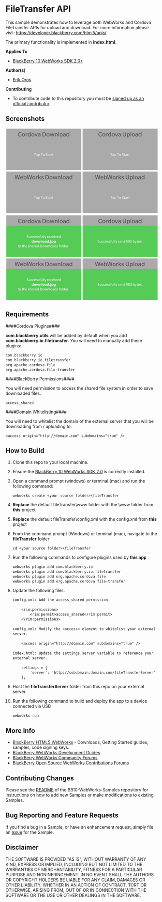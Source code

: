# FileTransfer API

This sample demonstrates how to leverage both WebWorks and Cordova FileTransfer APIs for upload and download. For more information please visit:
https://developer.blackberry.com/html5/apis/


The primary functionality is implemented in **index.html**..

**Applies To**

* [BlackBerry 10 WebWorks SDK 2.0+](https://developer.blackberry.com/html5/download/sdk) 

**Author(s)**

* [Erik Oros](http://www.twitter.com/WaterlooErik)

**Contributing**

* To contribute code to this repository you must be [signed up as an official contributor](http://blackberry.github.com/howToContribute.html).

## Screenshots ##

![image](_screenshots/1.png) 
![image](_screenshots/2.png) 

## Requirements ##

####Cordova Plugins####

**com.blackberry.utils** will be added by default when you add **com.blackberry.io.filetransfer**. You will need to manually add these plugins:

	com.blackberry.io
	com.blackberry.io.filetransfer
	org.apache.cordova.file
	org.apache.cordova.file-transfer

####BlackBerry Permissions####

You will need permission to access the shared file system in order to save downloaded files.

	access_shared

####Domain Whitelisting####

You will need to whitelist the domain of the external server that you will be downloading from / uploading to.

	<access origin="http://domain.com" subdomains="true" />

## How to Build

1. Clone this repo to your local machine.

2. Ensure the [BlackBerry 10 WebWorks SDK 2.0](https://developer.blackberry.com/html5/download/sdk) is correctly installed.

3. Open a command prompt (windows) or terminal (mac) and run the following command:

	```
	webworks create <your source folder>\fileTransfer
	```

4. **Replace** the default fileTransfer\www folder with the \www folder from **this** project

5. **Replace** the default fileTransfer\config.xml with the config.xml from **this** project

6. From the command prompt (Windows) or terminal (mac), navigate to the **fileTransfer** folder

	```
	cd <your source folder>\fileTransfer
	```

7. Run the following commands to configure plugins used by **this app**
	
	```
	webworks plugin add com.blackberry.io
	webworks plugin add com.blackberry.io.filetransfer
	webworks plugin add org.apache.cordova.file
	webworks plugin add org.apache.cordova.file-transfer
	```

8. Update the following files.

	```
	config.xml: Add the access_shared permission.
	
		<rim:permissions>
			<rim:permit>access_shared</rim:permit>
		</rim:permissions>
	
	config.xml: Modify the <access> element to whitelist your external server.

		<access origin="http://domain.com" subdomains="true" />

	index.html: Update the settings.server variable to reference your external server.

		settings = {
			'server': 'http://subdomain.domain.com/fileTransferServer'
		};
	```

9. Host the **fileTransferServer** folder from this repo on your external server.
	
10. Run the following command to build and deploy the app to a device connected via USB

	```
	webworks run
	```
	
## More Info

* [BlackBerry HTML5 WebWorks](https://bdsc.webapps.blackberry.com/html5/) - Downloads, Getting Started guides, samples, code signing keys.
* [BlackBerry WebWorks Development Guides](https://bdsc.webapps.blackberry.com/html5/documentation)
* [BlackBerry WebWorks Community Forums](http://supportforums.blackberry.com/t5/Web-and-WebWorks-Development/bd-p/browser_dev)
* [BlackBerry Open Source WebWorks Contributions Forums](http://supportforums.blackberry.com/t5/BlackBerry-WebWorks/bd-p/ww_con)

## Contributing Changes

Please see the [README](https://github.com/blackberry/BB10-WebWorks-Samples) of the BB10-WebWorks-Samples repository for instructions on how to add new Samples or make modifications to existing Samples.

## Bug Reporting and Feature Requests

If you find a bug in a Sample, or have an enhancement request, simply file an [Issue](https://github.com/blackberry/BB10-WebWorks-Samples/issues) for the Sample.

## Disclaimer

THE SOFTWARE IS PROVIDED "AS IS", WITHOUT WARRANTY OF ANY KIND, EXPRESS OR IMPLIED, INCLUDING BUT NOT LIMITED TO THE WARRANTIES OF MERCHANTABILITY, FITNESS FOR A PARTICULAR PURPOSE AND NONINFRINGEMENT. IN NO EVENT SHALL THE AUTHORS OR COPYRIGHT HOLDERS BE LIABLE FOR ANY CLAIM, DAMAGES OR OTHER LIABILITY, WHETHER IN AN ACTION OF CONTRACT, TORT OR OTHERWISE, ARISING FROM, OUT OF OR IN CONNECTION WITH THE SOFTWARE OR THE USE OR OTHER DEALINGS IN THE SOFTWARE.
	
